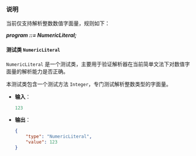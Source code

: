 ### 说明
当前仅支持解析整数数值字面量，规则如下：

***program ::= NumericLiteral;***

#### 测试类 `NumericLiteral`
`NumericLiteral` 是一个测试类，主要用于验证解析器在当前简单文法下对数值字面量的解析能力是否正确。

本测试类包含一个测试方法 `Integer`，专门测试解析整数类型的字面量。
- **输入**：
  ```javascript
  123
  ```
- **输出**：
  ```json
  {
      "type": "NumericLiteral",
      "value": 123
  }
  ```
